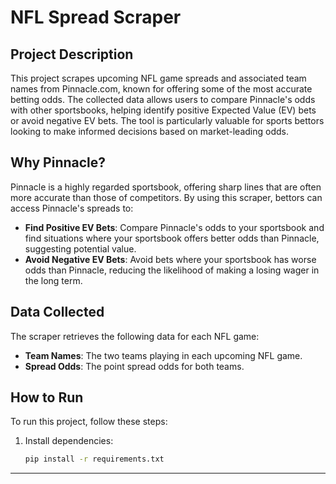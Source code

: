 # NFL Spread Scraper

## Project Description
This project scrapes upcoming NFL game spreads and associated team names from Pinnacle.com, known for offering some of the most accurate betting odds. The collected data allows users to compare Pinnacle's odds with other sportsbooks, helping identify positive Expected Value (EV) bets or avoid negative EV bets. The tool is particularly valuable for sports bettors looking to make informed decisions based on market-leading odds.

## Why Pinnacle?
Pinnacle is a highly regarded sportsbook, offering sharp lines that are often more accurate than those of competitors. By using this scraper, bettors can access Pinnacle's spreads to:
- **Find Positive EV Bets**: Compare Pinnacle's odds to your sportsbook and find situations where your sportsbook offers better odds than Pinnacle, suggesting potential value.
- **Avoid Negative EV Bets**: Avoid bets where your sportsbook has worse odds than Pinnacle, reducing the likelihood of making a losing wager in the long term.

## Data Collected
The scraper retrieves the following data for each NFL game:
- **Team Names**: The two teams playing in each upcoming NFL game.
- **Spread Odds**: The point spread odds for both teams.

## How to Run
To run this project, follow these steps:

1. Install dependencies:
    ```bash
    pip install -r requirements.txt
    ```
    
---